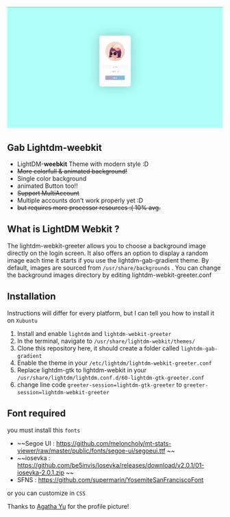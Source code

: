 ![screenshot](.skrinsutan/gifd.png)

## Gab Lightdm-weebkit
- LightDM-<b>weebkit</b> Theme with modern style :D
- ~~More colorfull & animated background!~~
- Single color background
- animated Button too!!
- ~~Support MultiAccount~~
- Multiple accounts don't work properly yet :D 
- ~~but requires more processor resources :( 10% avg.~~

## What is LightDM Webkit ?
The lightdm-webkit-greeter allows you to choose a background image directly on the login screen. It also offers an option to display a random image each time it starts if you use the lightdm-gab-gradient theme. 
By default, images are sourced from `/usr/share/backgrounds` . You can change the background images directory by editing lightdm-webkit-greeter.conf

## Installation
Instructions will differ for every platform, but I can tell you how to install it on `Xubuntu`

1. Install and enable `lightdm` and `lightdm-webkit-greeter`
2. In the terminal, navigate to `/usr/share/lightdm-webkit/themes/`
3. Clone this repository here, it should create a folder called `lightdm-gab-gradient`
4. Enable the theme in your `/etc/lightdm/lightdm-webkit-greeter.conf`
5. Replace lightdm-gtk to lightdm-webkit in your `/usr/share/lightdm/lightdm.conf.d/60-lightdm-gtk-greeter.conf`
6. change line code `greeter-session=lightdm-gtk-greeter` to `greeter-session=lightdm-webkit-greeter`


## Font required
you must install this `fonts`

- ~~Segoe UI : https://github.com/meloncholy/mt-stats-viewer/raw/master/public/fonts/segoe-ui/segoeui.ttf ~~
- ~~iosevka  : https://github.com/be5invis/Iosevka/releases/download/v2.0.1/01-iosevka-2.0.1.zip ~~
- SFNS     : https://github.com/supermarin/YosemiteSanFranciscoFont

or you can customize in `CSS`

Thanks to [Agatha Yu](https://giphy.com/agatha) for the profile picture!
